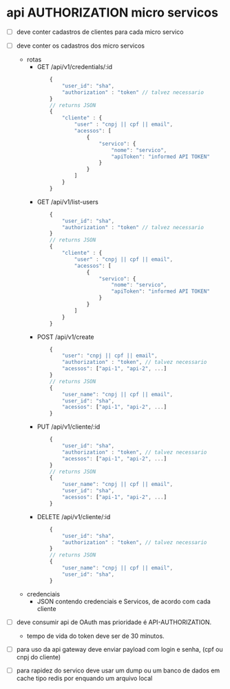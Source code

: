 # api AUTHORIZATION micro servicos

- [ ] deve conter cadastros de clientes para cada micro servico
- [ ] deve conter os cadastros dos micro servicos
    - rotas
        * GET /api/v1/credentials/:id
            ```javascript
                {
                    "user_id": "sha",
                    "authorization" : "token" // talvez necessario
                }
                // returns JSON 
                {
                    "cliente" : {
                        "user" : "cnpj || cpf || email",
                        "acessos": [
                            {
                                "servico": {
                                    "nome": "servico",
                                    "apiToken": "informed API TOKEN"
                                }
                            }
                        ]
                    }
                }
            ```
        * GET /api/v1/list-users
            ```javascript
                {
                    "user_id": "sha",
                    "authorization" : "token" // talvez necessario
                }
                // returns JSON 
                {
                    "cliente" : {
                        "user" : "cnpj || cpf || email",
                        "acessos": [
                            {
                                "servico": {
                                    "nome": "servico",
                                    "apiToken": "informed API TOKEN"
                                }
                            }
                        ]
                    }
                }
            ```            
        * POST /api/v1/create
            ```javascript
                {
                    "user": "cnpj || cpf || email",
                    "authorization" : "token", // talvez necessario
                    "acessos": ["api-1", "api-2", ...]
                }
                // returns JSON 
                {
                    "user_name": "cnpj || cpf || email",
                    "user_id": "sha",
                    "acessos": ["api-1", "api-2", ...] 
                }
            ```
        * PUT /api/v1/cliente/:id
            ```javascript
                {
                    "user_id": "sha",
                    "authorization" : "token", // talvez necessario
                    "acessos": ["api-1", "api-2", ...]
                }
                // returns JSON 
                {
                    "user_name": "cnpj || cpf || email",
                    "user_id": "sha",
                    "acessos": ["api-1", "api-2", ...] 
                }
            ```
        * DELETE /api/v1/cliente/:id
            ```javascript
                {
                    "user_id": "sha",
                    "authorization" : "token", // talvez necessario
                }
                // returns JSON 
                {
                    "user_name": "cnpj || cpf || email",
                    "user_id": "sha",
                }
            ```
    - credenciais 
        - JSON contendo credenciais e Servicos, de acordo com cada cliente

- [ ] deve consumir api de OAuth mas prioridade é API-AUTHORIZATION.
    * tempo de vida do token deve ser de 30 minutos.
- [ ] para uso da api gateway deve enviar payload com login e senha, (cpf ou cnpj do cliente)  
- [ ] para rapidez do servico deve usar um dump ou um banco de dados em cache tipo redis por enquando um arquivo local
